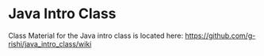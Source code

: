 # Java Intro Class
Class Material for the Java intro class is located here: https://github.com/g-rishi/java_intro_class/wiki
